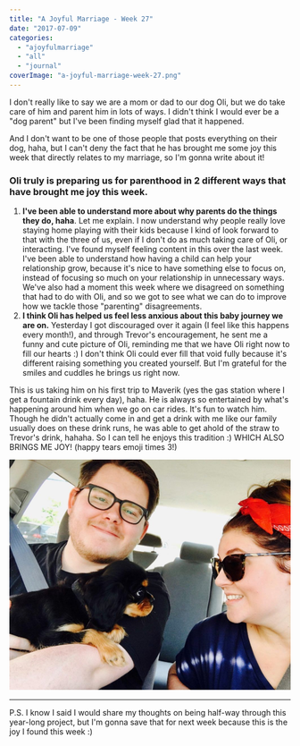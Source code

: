 ```yaml
---
title: "A Joyful Marriage - Week 27"
date: "2017-07-09"
categories: 
  - "ajoyfulmarriage"
  - "all"
  - "journal"
coverImage: "a-joyful-marriage-week-27.png"
---
```


I don't really like to say we are a mom or dad to our dog Oli, but we do take care of him and parent him in lots of ways. I didn't think I would ever be a "dog parent" but I've been finding myself glad that it happened.

And I don't want to be one of those people that posts everything on their dog, haha, but I can't deny the fact that he has brought me some joy this week that directly relates to my marriage, so I'm gonna write about it!

### Oli truly is preparing us for parenthood in 2 different ways that have brought me joy this week.

1. **I've been able to understand more about why parents do the things they do, haha**. Let me explain. I now understand why people really love staying home playing with their kids because I kind of look forward to that with the three of us, even if I don't do as much taking care of Oli, or interacting. I've found myself feeling content in this over the last week. I've been able to understand how having a child can help your relationship grow, because it's nice to have something else to focus on, instead of focusing so much on your relationship in unnecessary ways. We've also had a moment this week where we disagreed on something that had to do with Oli, and so we got to see what we can do to improve how we tackle those "parenting" disagreements.
2. **I think Oli has helped us feel less anxious about this baby journey we are on.** Yesterday I got discouraged over it again (I feel like this happens every month!), and through Trevor's encouragement, he sent me a funny and cute picture of Oli, reminding me that we have Oli right now to fill our hearts :) I don't think Oli could ever fill that void fully because it's different raising something you created yourself. But I'm grateful for the smiles and cuddles he brings us right now.

This is us taking him on his first trip to Maverik (yes the gas station where I get a fountain drink every day), haha. He is always so entertained by what's happening around him when we go on car rides. It's fun to watch him. Though he didn't actually come in and get a drink with me like our family usually does on these drink runs, he was able to get ahold of the straw to Trevor's drink, hahaha. So I can tell he enjoys this tradition :) WHICH ALSO BRINGS ME JOY! (happy tears emoji times 3!)

![](images/IMG_1902.jpg)

* * *

P.S. I know I said I would share my thoughts on being half-way through this year-long project, but I'm gonna save that for next week because this is the joy I found this week :)
